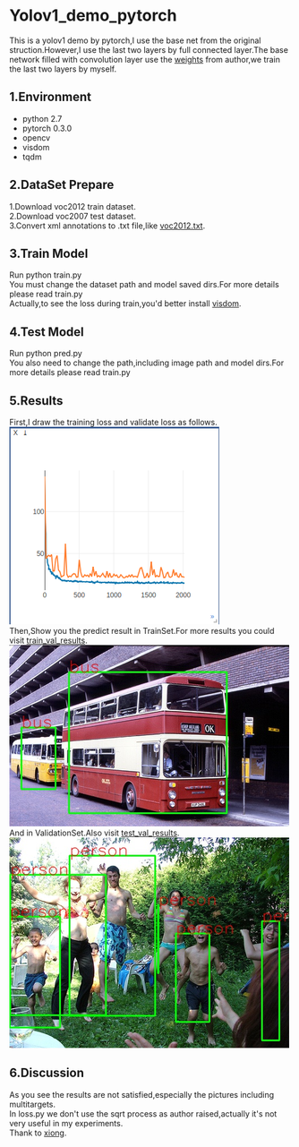 Yolov1_demo_pytorch<br>
===================
This is a yolov1 demo by pytorch,I use the base net from the original struction.However,I use the last two layers by full connected layer.The base network filled with convolution layer use the [weights](http://pjreddie.com/media/files/yolov1/yolov1.weights) from author,we train the last two layers by myself.<br>

1.Environment<br>
-------------
* python 2.7<br>
* pytorch 0.3.0<br>
* opencv<br>
* visdom<br>
* tqdm<br>

2.DataSet Prepare<br>
-------------
1.Download voc2012 train dataset.<br>
2.Download voc2007 test dataset.<br>
3.Convert xml annotations to .txt file,like [voc2012.txt](https://github.com/Licf23/yolov1_pytorch/blob/master/yolov1_demo/dataset/voc2012.txt).<br>

3.Train Model<br>
-------------
Run python train.py<br>
You must change the dataset path and model saved dirs.For more details please read train.py<br>
Actually,to see the loss during train,you'd better install [visdom](https://blog.csdn.net/u012436149/article/details/69389610).<br>

4.Test Model<br>
-------------
Run python pred.py<br>
You also need to change the path,including image path and model dirs.For more details please read train.py<br>

5.Results<br>
-------------
First,I draw the training loss and validate loss as follows.<br>
![](https://github.com/Licf23/yolov1_pytorch/blob/master/yolov1_demo/results/loss.png)<br>
Then,Show you the predict result in TrainSet.For more results you could visit [train_val_results](https://github.com/Licf23/yolov1_demo/raw/master/results/train_val_results).<br>
![](https://github.com/Licf23/yolov1_pytorch/blob/master/yolov1_demo/results/train_val_results/2009_004681.jpg)<br>
And in ValidationSet.Also visit [test_val_results](https://github.com/Licf23/yolov1_pytorch/tree/master/yolov1_demo/results/test_val_results).<br>
![](https://github.com/Licf23/yolov1_pytorch/blob/master/yolov1_demo/results/test_val_results/2011_004581.jpg)<br>

6.Discussion<br>
--------------
As you see the results are not satisfied,especially the pictures including multitargets.<br>
In loss.py we don't use the sqrt process as author raised,actually it's not very useful in my experiments.<br>
Thank to [xiong](https://github.com/xiongzihua/pytorch-YOLO-v1).<br>